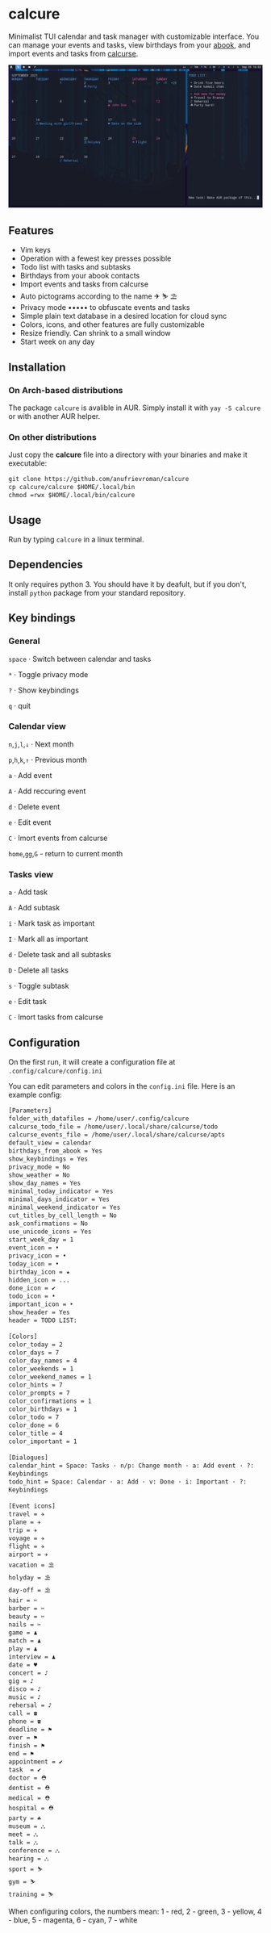 # calcure

Minimalist TUI calendar and task manager with customizable interface. You can manage your events and tasks, view birthdays from your [abook](https://abook.sourceforge.io/), and import events and tasks from [calcurse](https://github.com/lfos/calcurse).

![screenshot](screenshot.jpeg)

## Features

- Vim keys
- Operation with a fewest key presses possible
- Todo list with tasks and subtasks
- Birthdays from your abook contacts
- Import events and tasks from calcurse
- Auto pictograms according to the name ✈ ⛷ ⛱
- Privacy mode ••••• to obfuscate events and tasks
- Simple plain text database in a desired location for cloud sync
- Colors, icons, and other features are fully customizable
- Resize friendly. Can shrink to a small window
- Start week on any day


## Installation

### On Arch-based distributions

The package `calcure` is avalible in AUR. Simply install it with `yay -S calcure` or with another AUR helper.

### On other distributions

Just copy the **calcure** file into a directory with your binaries and make it executable:

```
git clone https://github.com/anufrievroman/calcure
cp calcure/calcure $HOME/.local/bin
chmod =rwx $HOME/.local/bin/calcure
```

## Usage

Run by typing `calcure` in a linux terminal.

## Dependencies

It only requires python 3. You should have it by deafult, but if you don't, install `python` package from your standard repository.

## Key bindings

### General

`space` · Switch between calendar and tasks

`*` · Toggle privacy mode

`?` · Show keybindings

`q` · quit


### Calendar view

`n`,`j`,`l`,`↓`  · Next month

`p`,`h`,`k`,`↑` · Previous month

`a` · Add event

`A` · Add reccuring event

`d` · Delete event

`e` · Edit event

`C` · Imort events from calcurse

`home`,`gg`,`G` - return to current month


### Tasks view

`a` · Add task

`A` · Add subtask

`i` · Mark task as important

`I` · Mark all as important

`d` · Delete task and all subtasks

`D` · Delete all tasks

`s` · Toggle subtask

`e` · Edit task

`C` · Imort tasks from calcurse


## Configuration

On the first run, it will create a configuration file at `.config/calcure/config.ini`

You can edit parameters and colors in the `config.ini` file. Here is an example config:

```
[Parameters]
folder_with_datafiles = /home/user/.config/calcure
calcurse_todo_file = /home/user/.local/share/calcurse/todo
calcurse_events_file = /home/user/.local/share/calcurse/apts
default_view = calendar
birthdays_from_abook = Yes
show_keybindings = Yes
privacy_mode = No
show_weather = No
show_day_names = Yes
minimal_today_indicator = Yes
minimal_days_indicator = Yes
minimal_weekend_indicator = Yes
cut_titles_by_cell_length = No
ask_confirmations = No
use_unicode_icons = Yes
start_week_day = 1
event_icon = •
privacy_icon = •
today_icon = •
birthday_icon = ★
hidden_icon = ...
done_icon = ✔
todo_icon = •
important_icon = ‣
show_header = Yes
header = TODO LIST:

[Colors]
color_today = 2
color_days = 7
color_day_names = 4
color_weekends = 1
color_weekend_names = 1
color_hints = 7
color_prompts = 7
color_confirmations = 1
color_birthdays = 1
color_todo = 7
color_done = 6
color_title = 4
color_important = 1

[Dialogues]
calendar_hint = Space: Tasks · n/p: Change month · a: Add event · ?: Keybindings
todo_hint = Space: Calendar · a: Add · v: Done · i: Important · ?: Keybindings

[Event icons]
travel = ✈
plane = ✈
trip = ✈
voyage = ✈
flight = ✈
airport = ✈
vacation = ⛱
holyday = ⛱
day-off = ⛱
hair = ✂
barber = ✂
beauty = ✂
nails = ✂
game = ♟
match = ♟
play = ♟
interview = ♟
date = ♥
concert = ♪
gig = ♪
disco = ♪
music = ♪
rehersal = ♪
call = ☎
phone = ☎
deadline = ⚑
over = ⚑
finish = ⚑
end = ⚑
appointment = ✔
task  = ✔
doctor = ⛑
dentist = ⛑
medical = ⛑
hospital = ⛑
party = ☘
museum = ⛬
meet = ⛬
talk = ⛬
conference = ⛬
hearing = ⛬
sport = ⛷
gym = ⛷
training = ⛷

```
When configuring colors, the numbers mean: 1 - red, 2 - green, 3 - yellow, 4 - blue, 5 - magenta, 6 - cyan, 7 - white

